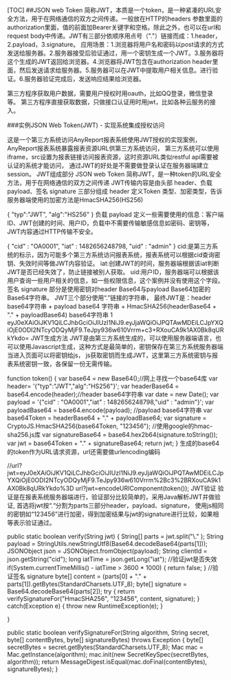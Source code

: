 [TOC]
##JSON web Token
简称JWT，本质是一个token，是一种紧凑的URL安全方法，用于在网络通信的双方之间传递。一般放在HTTP的headers 参数里面的authorization里面，值的前面加Bearer关键字和空格。除此之外，也可以在url和request body中传递。JWT有三部分依顺序用点号（"."）链接而成：1.header，2.payload，3.signature。
应用场景：1.浏览器将用户名和密码以post请求的方式发送给服务器。2.服务器接受后验证通过，用一个密钥生成一个JWT。3.服务器将这个生成的JWT返回给浏览器。4.浏览器将JWT包含在authorization header里面，然后发送请求给服务器。5.服务器可以在JWT中提取用户相关信息。进行验证。6.服务器验证完成后，发送响应结果给浏览器。

第三方程序获取用户数据，需要用户授权时用oauth，比如QQ登录，微信登录等。
第三方程序直接获取数据，只做接口认证用时用jwt，比如各种云服务的接入。

###实例JSON Web Token(JWT) - 实现系统集成授权访问

这是一个第三方系统访问AnyReport报表系统使用JWT授权的实现案例，AnyReport报表系统暴露报表资源URL供第三方系统访问，
第三方系统可以使用iframe，src设置为报表链接访问报表资源，这时资源URL类似restful api需要被认证的系统才能访问，
通过JWT的好处是不需要做登录认证在服务器端建立session。
JWT组成部分
JSON web Token 简称JWT，是一种token的URL安全方法，用于在网络通信的双方之间传递
JWT传输内容是由头部 header、负载 payload、签名 signature 三部分组成
header 定义Token 类型、加密类型，告诉服务器端使用的加密方法是HmacSHA256(HS256)

{
  "typ":"JWT",
  "alg":"HS256"
}
负载 payload 定义一些需要使用的信息：客户端ID、JWT创建的时间、用户ID，负载中不需要传输敏感信息如密码、密钥等，JWT内容通过HTTP传输不安全。

{
  "cid" : "OA0001",
  "iat" : 1482656248798,
  "uid" : "admin"
}
cid:是第三方系统的标示，因为可能多个第三方系统访问报表系统，报表系统可以根据cid查询密钥、失效时间等做JWT内容验证。
iat:创建JWT的时间，服务器端根据该iat判断JWT是否已经失效了，防止链接被别人获取。
uid:用户ID，服务器端可以根据该用户查询一些用户相关的信息，如一些权限信息，这个案例并没有使用这个字段。
签名 signature 部分是使用密钥对header Base64与payload Base64加密的Base64字符串。
JWT三个部分使用“.”链接的字符串， 最终JWT是：header base64字符串 + payload base64 字符串 + HmacSHA256(headerBase64 + "." + payloadBase64) base64字符串
1
eyJ0eXAiOiJKV1QiLCJhbGciOiJIUzI1NiJ9.eyJjaWQiOiJPQTAwMDEiLCJpYXQiOjE0ODI2NTcyODQyMjF9.TeJpy936w610Vrrm+c3+RXouCA9k1AX0Bk8qURkYkdo=
JWT生成方法
JWT是由第三方系统生成的，可以使用服务器端语言，也可以使用Javascript生成，这种方式是最简单的，密钥保存在第三方系统服务器端当进入页面可以将密钥给js， js获取密钥而生成JWT，这里第三方系统密钥与报表系统密钥一致，各保留一份无需传输。

function token() {
    var base64 = new Base64();//网上寻找一个base64库
    var header= '{"typ":"JWT","alg":"HS256"}';
    var headerBase64 = base64.encode(header);//header base64字符串
    var date = new Date();
    var payload = '{"cid" : "OA0001","iat" : 1482656248798,"uid" : "admin"}';
    var payloadBase64 = base64.encode(payload); //payload base64字符串
    var base64Token = headerBase64 + "." + payloadBase64;
    var signature = CryptoJS.HmacSHA256(base64Token, "123456"); //使用google的hmac-sha256.js库
    var signatureBase64 = base64.hex2b64(signature.toString());
    var jwt = base64Token + "." + signatureBase64;
    return jwt;
}
生成的base64的token作为URL请求资源，url还需要做urlencoding编码

//url?jwt=eyJ0eXAiOiJKV1QiLCJhbGciOiJIUzI1NiJ9.eyJjaWQiOiJPQTAwMDEiLCJpYXQiOjE0ODI2NTcyODQyMjF9.TeJpy936w610Vrrm%2Bc3%2BRXouCA9k1AX0Bk8qURkYkdo%3D
url?jwt=encodeURIComponent(token());
JWT验证
验证是在报表系统服务器端进行，验证部分比较简单的，采用Java解析JWT并做验证, 首选将jwt按“.“分割为parts三部分header，payload、signature， 使用js相同的密钥如“123456”进行加密，得到加密结果与jwt的signature进行比较，如果相等表示验证通过。

public static boolean verify(String jwt) {
    String[] parts = jwt.split("\\." );
    String payload = StringUtils.newStringUtf8(Base64.decodeBase64(parts[1]));
    JSONObject json = JSONObject.fromObject(payload);
    String clientId = json.getString("cid");
    long iatTime = json.getLong("iat");
    //验证jwt是否失效
    if(System.currentTimeMillis() - iatTime > 3600 * 1000) {
        return false;
    }
    //验证签名 signature
    byte[] content = (parts[0] + "." +  parts[1]).getBytes(StandardCharsets.UTF_8);
    byte[] signature = Base64.decodeBase64(parts[2]);
    try {
        return verifySignatureFor("HmacSHA256", "123456", content, signature);
    } catch(Exception e) {
        throw new RuntimeException(e);
    }
 
}
 
public static boolean verifySignatureFor(String algorithm,  String secret, byte[] contentBytes, byte[] signatureBytes) throws Exception {
    byte[] secretBytes = secret.getBytes(StandardCharsets.UTF_8);
    Mac mac = Mac.getInstance(algorithm);
    mac.init(new SecretKeySpec(secretBytes, algorithm));
    return MessageDigest.isEqual(mac.doFinal(contentBytes), signatureBytes);
}